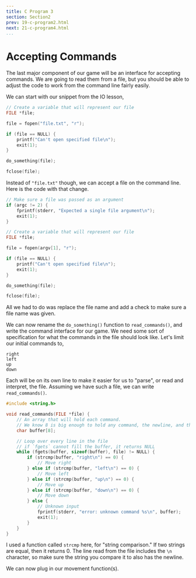 ```yaml
---
title: C Program 3
section: Section2
prev: 19-c-program2.html
next: 21-c-program4.html
...
```


# Accepting Commands

The last major component of our game will be an interface for accepting
commands. We are going to read them from a file, but you should be able to
adjust the code to work from the command line fairly easily.

We can start with our snippet from the IO lesson,

```c
// Create a variable that will represent our file
FILE *file;

file = fopen("file.txt", "r");

if (file == NULL) {
    printf("Can't open specified file\n");
    exit(1);
}

do_something(file);

fclose(file);
```

Instead of `"file.txt"` though, we can accept a file on the command line. Here
is the code with that change.

```c
// Make sure a file was passed as an argument
if (argc != 2) {
    fprintf(stderr, "Expected a single file argument\n");
    exit(1);
}

// Create a variable that will represent our file
FILE *file;

file = fopen(argv[1], "r");

if (file == NULL) {
    printf("Can't open specified file\n");
    exit(1);
}

do_something(file);

fclose(file);
```

All we had to do was replace the file name and add a check to make sure a file
name was given.

We can now rename the `do_something()` function to `read_commands()`, and write
the command interface for our game. We need some sort of specification for
what the commands in the file should look like. Let's limit our initial commands
to,

    right
    left
    up
    down

Each will be on its own line to make it easier for us to "parse", or read and
interpret, the file. Assuming we have such a file, we can write
`read_commands()`.

```c
#include <string.h>

void read_commands(FILE *file) {
    // An array that will hold each command.
    // We know 8 is big enough to hold any command, the newline, and the null
    char buffer[8];

    // Loop over every line in the file
    // if `fgets` cannot fill the buffer, it returns NULL
    while (fgets(buffer, sizeof(buffer), file) != NULL) {
        if (strcmp(buffer, "right\n") == 0) {
            // Move right
        } else if (strcmp(buffer, "left\n") == 0) {
            // Move left
        } else if (strcmp(buffer, "up\n") == 0) {
            // Move up
        } else if (strcmp(buffer, "down\n") == 0) {
            // Move down
        } else {
            // Unknown input
            fprintf(stderr, "error: unknown command %s\n", buffer);
            exit(1);
        }
    }
}
```

I used a function called `strcmp` here, for "string comparison." If two strings
are equal, then it returns 0. The line read from the file includes the `\n`
character, so make sure the string you compare it to also
has the newline.

We can now plug in our movement function(s).
